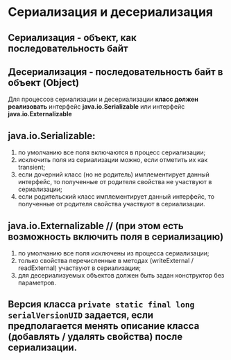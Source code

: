 # Сериализация и десериализация

## Сериализация - объект, как последовательность байт

## Десериализация - последовательность байт в объект (Object)

Для процессов сериализации и десериализации <b>класс должен реализовать</b> интерфейс <b>java.io.Serializable</b> или
интерфейс
<b>java.io.Externalizable</b>

## java.io.Serializable:

1. по умолчанию все поля включаются в процесс сериализации;
2. исключить поля из сериализации можно, если отметить их как transient;
3. если дочерний класс (но не родитель) имплементирует данный интерфейс, то полученные от родителя свойства не участвуют
   в сериализации;
4. если родительский класс имплементирует данный интерфейс, то полученные от родителя свойства участвуют в сериализации.

## java.io.Externalizable // (при этом есть возможность включить поля в сериализацию)

1. по умолчанию все поля исключены из процесса сериализации;
2. только свойства перечисленные в методах (writeExternal / readExternal) участвуют в сериализации;
2. для десериализуемых объектов должен быть задан конструктор без параметров.

## Версия класса `private static final long serialVersionUID` задается, если предполагается менять описание класса (добавлять / удалять свойства) после сериализации.